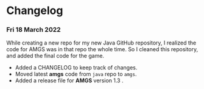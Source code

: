 # Changelog

### Fri 18 March 2022 

While creating a new repo for my new Java GitHub repository, I realized the code for AMGS was in that repo the whole time. So I cleaned this repository, and added the final code for the game.

+ Added a CHANGELOG to keep track of changes.
+ Moved latest **amgs** code from `java` repo to `amgs`.
+ Added a release file for **AMGS** version 1.3 .
